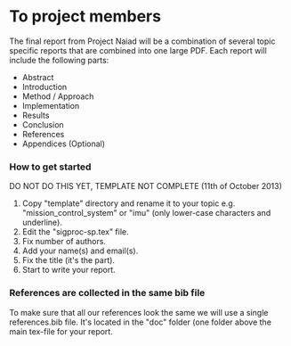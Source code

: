 To project members
==================
The final report from Project Naiad will be a combination of several topic
specific reports that are combined into one large PDF. Each report will include
the following parts:

 * Abstract
 * Introduction
 * Method / Approach
 * Implementation
 * Results
 * Conclusion
 * References
 * Appendices (Optional)

### How to get started
DO NOT DO THIS YET, TEMPLATE NOT COMPLETE  (11th of October 2013)

 1. Copy "template" directory and rename it to your topic e.g.
"mission\_control\_system" or "imu" (only lower-case characters and
underline).
 2. Edit the "sigproc-sp.tex" file.
   1. Fix number of authors.
   2. Add your name(s) and email(s).
   3. Fix the title (it's the <subject> part).
 3. Start to write your report.

### References are collected in the same bib file
To make sure that all our references look the same we will use a single
references.bib file. It's located in the "doc" folder (one folder above the
main tex-file for your report.
